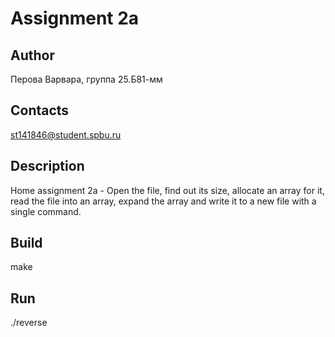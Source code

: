 # Assignment 2a
## Author
Перова Варвара, группа 25.Б81-мм
## Contacts
st141846@student.spbu.ru
## Description
Home assignment 2a - Open the file, find out its size, allocate an array for it, read the file into an array, expand the array and write it to a new file with a single command.
## Build
make
## Run
./reverse
